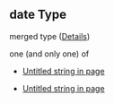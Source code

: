 ## date Type

merged type ([Details](page-properties-date.md))

one (and only one) of

* [Untitled string in page](page-properties-date-oneof-0.md "check type definition")

* [Untitled string in page](page-properties-date-oneof-1.md "check type definition")
